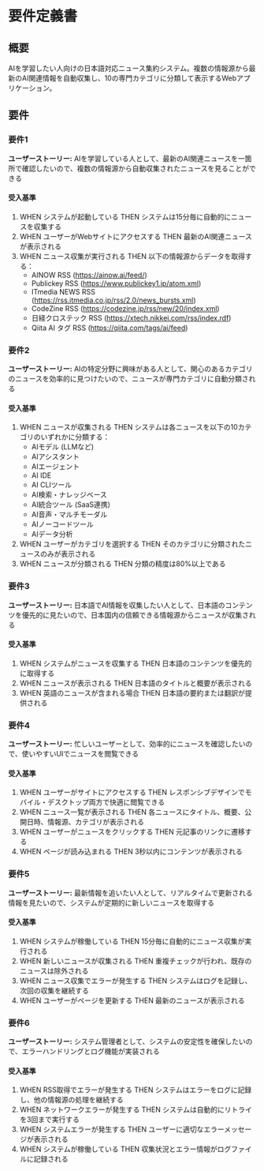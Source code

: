 # 要件定義書

## 概要

AIを学習したい人向けの日本語対応ニュース集約システム。複数の情報源から最新のAI関連情報を自動収集し、10の専門カテゴリに分類して表示するWebアプリケーション。

## 要件

### 要件1

**ユーザーストーリー:** AIを学習している人として、最新のAI関連ニュースを一箇所で確認したいので、複数の情報源から自動収集されたニュースを見ることができる

#### 受入基準

1. WHEN システムが起動している THEN システムは15分毎に自動的にニュースを収集する
2. WHEN ユーザーがWebサイトにアクセスする THEN 最新のAI関連ニュースが表示される
3. WHEN ニュース収集が実行される THEN 以下の情報源からデータを取得する：
   - AINOW RSS (https://ainow.ai/feed/)
   - Publickey RSS (https://www.publickey1.jp/atom.xml)
   - ITmedia NEWS RSS (https://rss.itmedia.co.jp/rss/2.0/news_bursts.xml)
   - CodeZine RSS (https://codezine.jp/rss/new/20/index.xml)
   - 日経クロステック RSS (https://xtech.nikkei.com/rss/index.rdf)
   - Qiita AI タグ RSS (https://qiita.com/tags/ai/feed)

### 要件2

**ユーザーストーリー:** AIの特定分野に興味がある人として、関心のあるカテゴリのニュースを効率的に見つけたいので、ニュースが専門カテゴリに自動分類される

#### 受入基準

1. WHEN ニュースが収集される THEN システムは各ニュースを以下の10カテゴリのいずれかに分類する：
   - AIモデル (LLMなど)
   - AIアシスタント
   - AIエージェント
   - AI IDE
   - AI CLIツール
   - AI検索・ナレッジベース
   - AI統合ツール (SaaS連携)
   - AI音声・マルチモーダル
   - AIノーコードツール
   - AIデータ分析
2. WHEN ユーザーがカテゴリを選択する THEN そのカテゴリに分類されたニュースのみが表示される
3. WHEN ニュースが分類される THEN 分類の精度は80%以上である

### 要件3

**ユーザーストーリー:** 日本語でAI情報を収集したい人として、日本語のコンテンツを優先的に見たいので、日本国内の信頼できる情報源からニュースが収集される

#### 受入基準

1. WHEN システムがニュースを収集する THEN 日本語のコンテンツを優先的に取得する
2. WHEN ニュースが表示される THEN 日本語のタイトルと概要が表示される
3. WHEN 英語のニュースが含まれる場合 THEN 日本語の要約または翻訳が提供される

### 要件4

**ユーザーストーリー:** 忙しいユーザーとして、効率的にニュースを確認したいので、使いやすいUIでニュースを閲覧できる

#### 受入基準

1. WHEN ユーザーがサイトにアクセスする THEN レスポンシブデザインでモバイル・デスクトップ両方で快適に閲覧できる
2. WHEN ニュース一覧が表示される THEN 各ニュースにタイトル、概要、公開日時、情報源、カテゴリが表示される
3. WHEN ユーザーがニュースをクリックする THEN 元記事のリンクに遷移する
4. WHEN ページが読み込まれる THEN 3秒以内にコンテンツが表示される

### 要件5

**ユーザーストーリー:** 最新情報を追いたい人として、リアルタイムで更新される情報を見たいので、システムが定期的に新しいニュースを取得する

#### 受入基準

1. WHEN システムが稼働している THEN 15分毎に自動的にニュース収集が実行される
2. WHEN 新しいニュースが収集される THEN 重複チェックが行われ、既存のニュースは除外される
3. WHEN ニュース収集でエラーが発生する THEN システムはログを記録し、次回の収集を継続する
4. WHEN ユーザーがページを更新する THEN 最新のニュースが表示される

### 要件6

**ユーザーストーリー:** システム管理者として、システムの安定性を確保したいので、エラーハンドリングとログ機能が実装される

#### 受入基準

1. WHEN RSS取得でエラーが発生する THEN システムはエラーをログに記録し、他の情報源の処理を継続する
2. WHEN ネットワークエラーが発生する THEN システムは自動的にリトライを3回まで実行する
3. WHEN システムエラーが発生する THEN ユーザーに適切なエラーメッセージが表示される
4. WHEN システムが稼働している THEN 収集状況とエラー情報がログファイルに記録される